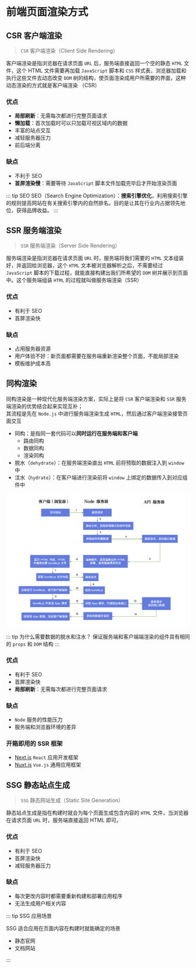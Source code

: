 # 前端页面渲染方式

## CSR 客户端渲染

> `CSR` 客户端渲染（Client Side Rendering）

客户端渲染是指浏览器在请求页面 `URL` 后，服务端直接返回一个空的静态 `HTML` 文件，这个 HTML 文件需要再加载 `JavaScript` 脚本和 `CSS` 样式表，浏览器加载和执行这些文件去动态改变 `DOM` 树的结构，使页面渲染成用户所需要的界面，这种动态渲染的方式就是客户端渲染 （CSR）

### 优点

- **局部刷新**：无需每次都进行完整页面请求
- **懒加载**：首次加载时可以只加载可视区域内的数据
- 丰富的站点交互
- 减轻服务器压力
- 前后端分离

### 缺点

- 不利于 SEO
- **首屏渲染慢**：需要等待 `JavaScript` 脚本文件加载完毕后才开始渲染页面

::: tip SEO
SEO（Search Engine Optimization）：**搜索引擎优化**，利用搜索引擎的规则提高网站在有关搜索引擎内的自然排名。目的是让其在行业内占据领先地位，获得品牌收益。
:::

## SSR 服务端渲染

> `SSR` 服务端渲染（Server Side Rendering）

服务端渲染是指浏览器在请求页面 `URL` 时，服务端将我们需要的 `HTML` 文本组装好，并返回给浏览器，这个 `HTML` 文本被浏览器解析之后，不需要经过 `JavaScript` 脚本的下载过程，就能直接构建出我们所希望的 `DOM` 树并展示到页面中。这个服务端组装 `HTML` 的过程就叫做服务端渲染（SSR）

### 优点

- 有利于 SEO
- 首屏渲染快

### 缺点

- 占用服务器资源
- 用户体验不好：新页面都需要在服务端重新渲染整个页面，不能局部渲染
- 模板维护成本高

## 同构渲染

同构渲染是一种现代化服务端渲染方案，实际上是将 `CSR` 客户端渲染和 `SSR` 服务端渲染的优势结合起来实现互补；<br />
其流程是先在 `Node.js` 中进行服务端渲染生成 `HTML`，然后通过客户端渲染接管页面交互

- 同构：是指同一套代码可以**同时运行在服务端和客户端**
    - 路由同构
    - 数据同构
    - 渲染同构
- 脱水（`dehydrate`）：在服务端渲染直出 `HTML` 前将预取的数据注入到 `window` 中
- 注水（`hydrate`）：在客户端进行渲染前将 `window` 上绑定的数据传入到对应组件中

![同构渲染流程](./images/page-rendering-isomorphism.png)

::: tip 为什么需要数据的脱水和注水？
保证服务端和客户端端渲染的组件具有相同的 `props` 和 `DOM` 结构
:::

### 优点

- 有利于 SEO
- 首屏渲染快
- **局部刷新**：无需每次都进行完整页面请求

### 缺点

- `Node` 服务的性能压力
- 服务端和浏览器环境的差异

### 开箱即用的 SSR 框架

- [Next.js](https://github.com/vercel/next.js) `React` 应用开发框架
- [Nuxt.js](https://github.com/nuxt/nuxt.js) `Vue.js` 通用应用框架

## SSG 静态站点生成

> `SSG` 静态网站生成（Static Site Generation）

静态站点生成是指在构建时就会为每个页面生成包含内容的 `HTML` 文件，当浏览器在请求页面 `URL` 时，服务端直接返回 HTML 即可。

### 优点

- 有利于 SEO
- 首屏渲染快
- 减轻服务器压力

### 缺点

- 每次更改内容时都需要重新构建和部署应用程序
- 无法生成用户相关内容

::: tip SSG 应用场景

SSG 适合应用在页面内容在构建时就能确定的场景

- 静态官网
- 文档网站

:::
